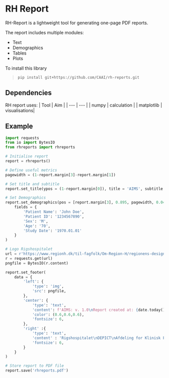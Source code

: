 # RH Report

RH-Report is a lightweight tool for generating one-page PDF reports.

The report includes multiple modules:
- Text
- Demographics
- Tables
- Plots

To install this library
> `pip install git+https://github.com/CAAI/rh-reports.git`

## Dependencies
RH report uses:
| Tool | Aim |
| --- | --- |
| numpy | calculation |
| matplotlib | visualisations|

## Example
```python
import requests
from io import BytesIO
from rhreports import rhreports

# Initialise report
report = rhreports()

# Define useful metrics
pagewidth = (1-report.margin[3]-report.margin[1])

# Set title and subtitle
report.set_title(ypos = (1-report.margin[0]), title = 'AIMS', subtitle = 'Multiple Sclerosis Lesion Evaluation')

# Set Demographics
report.set_demographics(pos = [report.margin[3], 0.895, pagewidth, 0.04],
    fields = {
        'Patient Name': 'John Doe',
        'Patient ID': '1234567890',
        'Sex': 'M',
        'Age': '70',
        'Study Date': '1970.01.01'
    }
)

# Logo Rigshospitalet
url = r'https://www.regionh.dk/til-fagfolk/Om-Region-H/regionens-design/logo-og-grundelementer/logo-til-print-og-web/PublishingImages/Logo_Rigshospitalet_png.png'
r = requests.get(url)
pngfile = BytesIO(r.content)

report.set_footer(
    data = {
        'left': {
            'type': 'img',
            'src': pngfile,
        },
        'center': {
            'type': 'text',
            'content': f'AIMS: v. 1.0\nReport created at: {date.today()}',
            'color': (0.6,0.6,0.6),
            'fontsize': 6,
        },
        'right' :{
            'type': 'text',
            'content' : 'Rigshospitalet\nDEPICT\nAfdeling for Klinisk Fysiologi og Nuklearmedicin\nBlegdamsvej 9, 2100 København Ø',
            'fontsize': 6,
        }
    }
)

# Store report to PDF file
report.save('rhreports.pdf')
```